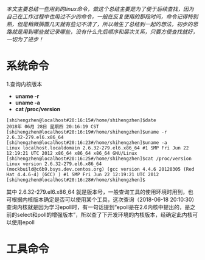 *本文主要总结一些用到的linux命令，做这个总结主要是为了便于后续查找，因为自己在工作过程中也用过不少的命令，一般在反复使用的那段时间，命令记得特别熟，但是稍微搁置几天就有些记不清了，所以萌生了总结到一起的想法，初步的思路就是用到哪些就记录哪些，没有什么先后顺序和层次关系，只要方便查找就好，一切为了进步！*

# 系统命令
1.查询内核版本

- **uname -r**
- **uname -a**
- **cat /proc/version**

```shell
[shihengzhen@localhost#20:16:15#/home/shihengzhen]$date
2018年 06月 28日 星期四 20:16:19 CST
[shihengzhen@localhost#20:16:19#/home/shihengzhen]$uname -r
2.6.32-279.el6.x86_64
[shihengzhen@localhost#20:16:23#/home/shihengzhen]$uname -a
Linux localhost.localdomain 2.6.32-279.el6.x86_64 #1 SMP Fri Jun 22 12:19:21 UTC 2012 x86_64 x86_64 x86_64 GNU/Linux
[shihengzhen@localhost#20:16:25#/home/shihengzhen]$cat /proc/version
Linux version 2.6.32-279.el6.x86_64 (mockbuild@c6b9.bsys.dev.centos.org) (gcc version 4.4.6 20120305 (Red Hat 4.4.6-4) (GCC) ) #1 SMP Fri Jun 22 12:19:21 UTC 2012
[shihengzhen@localhost#20:16:28#/home/shihengzhen]$
```

其中 2.6.32-279.el6.x86_64 就是版本号，一般查询工具的使用环境时用到，也可根据内核版本确定是否可以使用某个工具，这次查询（2018-06-18 20:10:30）查询内核就是因为学习epoll时，有一句话提到“epoll是在2.6内核中提出的，是之前的select和poll的增强版本”，所以查了下开发环境的内核版本，经确定此内核可以使用epoll



# 工具命令
